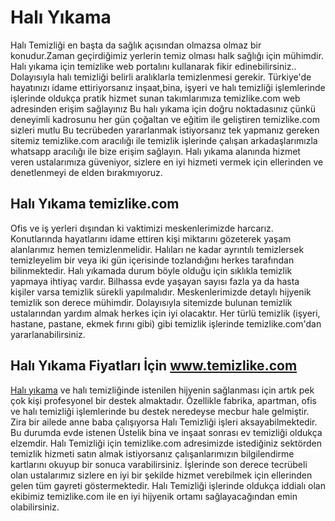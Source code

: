 # Halı Yıkama
Halı Temizliği en başta da sağlık açısından olmazsa olmaz bir konudur.Zaman geçirdiğimiz yerlerin temiz olması halk sağlığı için mühimdir. Halı yıkama için temizlike web portalını kullanarak fikir edinebilirsiniz.. Dolayısıyla halı temizliği belirli aralıklarla temizlenmesi gerekir. Türkiye'de hayatınızı idame ettiriyorsanız inşaat,bina, işyeri ve halı temizliği işlemlerinde işlerinde oldukça pratik hizmet sunan takımlarımıza temizlike.com web adresinden erişim sağlayınız Bu halı yıkama için doğru noktadasınız çünkü deneyimli kadrosunu her gün çoğaltan ve eğitim ile geliştiren temizlike.com sizleri mutlu Bu tecrübeden yararlanmak istiyorsanız tek yapmanız gereken sitemiz temizlike.com aracılığı ile temizlik işlerinde çalışan arkadaşlarımızla whatsapp aracılığı ile bize erişim sağlayın. Halı yıkama alanında hizmet veren ustalarımıza güveniyor, sizlere en iyi hizmeti vermek için ellerinden ve denetlenmeyi de elden bırakmıyoruz.

## Halı Yıkama temizlike.com

Ofis ve iş yerleri dışından ki vaktimizi meskenlerimizde harcarız. Konutlarında hayatlarını idame ettiren kişi miktarını gözeterek yaşam alanlarımız hemen temizlenmelidir. Halıları ne kadar ayrıntılı temizlersek temizleyelim bir veya iki gün içerisinde tozlandığını herkes tarafından bilinmektedir. Halı yıkamada durum böyle olduğu için sıklıkla temizlik yapmaya ihtiyaç vardır. Bilhassa evde yaşayan sayısı fazla ya da hasta kişiler varsa temizlik sürekli yapılmalıdır. Meskenlerimizde detaylı hijyenik temizlik son derece mühimdir. Dolayısıyla sitemizde bulunan temizlik ustalarından yardım almak herkes için iyi olacaktır. Her türlü temizlik (işyeri, hastane, pastane, ekmek fırını gibi) gibi temizlik işlerinde temizlike.com'dan yararlanabilirsiniz.

## Halı Yıkama Fiyatları İçin www.temizlike.com

[Halı yıkama](https://www.temizlike.com/hali-yikama/) ve halı temizliğinde istenilen hijyenin sağlanması için artık pek çok kişi profesyonel bir destek almaktadır. Özellikle fabrika, apartman, ofis ve halı temizliği işlemlerinde bu destek neredeyse mecbur hale gelmiştir. Zira bir ailede anne baba çalışıyorsa Halı Temizliği işleri aksayabilmektedir. Bu durumda evde istenen Üstelik bina ve inşaat sonrası ev temizliği oldukça elzemdir. Halı Temizliği için temizlike.com adresimizde istediğiniz sektörden temizlik hizmeti satın almak istiyorsanız çalışanlarımızın bilgilendirme kartlarını okuyup bir sonuca varabilirsiniz. İşlerinde son derece tecrübeli olan ustalarımız sizlere en iyi bir şekilde hizmet verebilmek için ellerinden gelen tüm gayreti göstermektedir. Halı Temizliği işlerinde oldukça iddialı olan ekibimiz temizlike.com ile en iyi hijyenik ortamı sağlayacağından emin olabilirsiniz.
